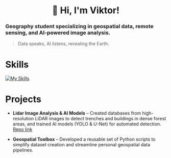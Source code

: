 <h1 align="center">👋 Hi, I'm Viktor!</h1>

### Geography student specializing in geospatial data, remote sensing, and AI-powered image analysis.  
> Data speaks, AI listens, revealing the Earth. 
  
# Skills
[![My Skills](https://skillicons.dev/icons?i=python,r,anaconda,html,css,git,github,vscode,jenkins,docker)](https://skillicons.dev)

# Projects

- **Lidar Image Analysis & AI Models** – Created databases from high-resolution LiDAR images to detect trenches and buildings in dense forest areas, and trained AI models (YOLO & U-Net) for automated detection. [Repo link](#)

- **Geospatial Toolbox** – Developed a reusable set of Python scripts to simplify dataset creation and streamline personal geospatial data pipelines. 


